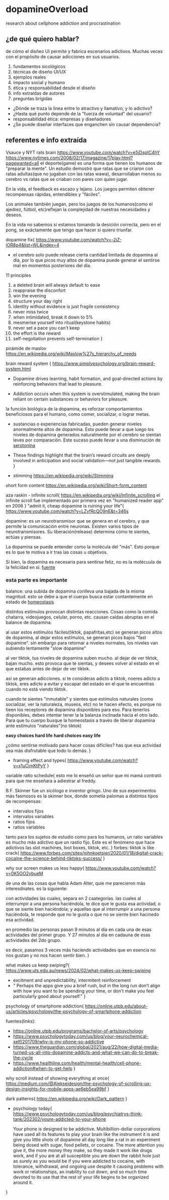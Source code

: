 # dopamineOverload

research about cellphone addiction and procrastination

## ¿de qué quiero hablar?

de cómo el disñeo UI permite y fabrica escenarios adictivos. Muchas veces con el propósito de causar adicciones en sus usuarios.

1. fundamentos sicológicos
2. técnicas de diseño UI/UX
3. ejemplos reales
4. impacto social y humano
5. ética y responsabilidad desde el diseño
6. info extraídas de autores
7. preguntas brígidas

- ¿Dónde se traza la línea entre lo atractivo y llamativo; y lo adictivo?
- ¿Hasta qué punto depende de la "fuerza de voluntad" del usuario?
- responsabilidad ética: empresas y diseñadores
- ¿Se puede diseñar interfaces que enganchen sin causar dependencia?

## referentes e info extraída

Vsauce y NYT rats brain <https://www.youtube.com/watch?v=e5jDspIC4hY>
<https://www.nytimes.com/2008/02/17/magazine/17play.html?pagewanted=all>
el deporte(game) es una forma que tienen los humanos de "preparar la mente". Un estudio demostró que ratas que se criaron con ratas adultas(que no jugaban con las ratas wawa), desarrollaban menos su cerebro vs ratas que se criaban con pares con quien jugar.

En la vida, el feedback es escazo y lejano. Los juegos permiten obtener recompensas rápidas, entendibles y "fáciles".

Los animales también juegan, pero los juegos de los humanos(como el ajedrez, fútbol, etc)reflejan la complejidad de nuestras necesidades y deseos.

En la vida no sabemos si estamos tomando la desición correcta, pero en el pong, se exáctamente que tengo que hacer si quiero triunfar.

dopamine fix{
<https://www.youtube.com/watch?v=-2jZ-iOR8p4&list=WL&index=4>

- el cerebro solo puede release cierta cantidad limitada de dopamina al día, por lo que picos muy altos de dopamina puede generar el sentirse mal en momentos posteriores del día.

11 principles

1. a deleted brain  will always default to ease
2. reappraise the disconfort
3. win the evening
4. structure your day right
5. identity without evidence is just fragile consistency
6. never miss twice
7. when intimidated, break it down to 5%
8. mesmerise yourself into ritual(keystone habits)
9. never set a pace you can't keep
10. the effort is the reward
11. self-negotiation prevents self-termination
}

pirámide de maslov
<https://en.wikipedia.org/wiki/Maslow%27s_hierarchy_of_needs>

brain reward system {
<https://www.simplypsychology.org/brain-reward-system.html>

- Dopamine drives learning, habit formation, and goal-directed actions by reinforcing behaviors that lead to pleasure.

- Addiction occurs when this system is overstimulated, making the brain reliant on certain substances or behaviors for pleasure.

la función biológica de la dopamina, es reforzar comportamientos beneficiosos para el humano, como comer, socializar, o lograr metas.

- sustancias o experiencias fabricadas, pueden generar niveles anormalmente altos de dopamina. Esto puede llevar a que luego los niveles de dopamina generados naturalmente por el cerebro se sientan leves por comparación. Este suceso puede llevar a una disminución de [serotonina](https://es.wikipedia.org/wiki/Serotonina)

- These findings highlight that the brain’s reward circuits are deeply involved in anticipation and social validation—not just tangible rewards.
}

- stimming
<https://en.wikipedia.org/wiki/Stimming>

short form content
<https://en.wikipedia.org/wiki/Short-form_content>

aza raskin - infinite scroll{
<https://en.wikipedia.org/wiki/Infinite_scrolling>
el infinite scroll fue implementado por primera vez en "humanized reader app" en 2006
}
"admit it, cheap dopamine is ruining your life"{
<https://www.youtube.com/watch?v=LZvfRcQO9nE&t=346s>

dopamine: es un neurotransmisor que se genera en el cerebro, y que permite la comunicación entre neuronas. Existen varios tipos de neurotransmisores. Su liberación(release) determina cómo te sientes, actúas y piensas.

La dopamina se puede entender como la molécula del "más". Esto porque es lo que te motiva a ir tras las cosas u objetivos.

Si bien, la dopamina es necesaria para sentirse feliz, no es la molécuula de la felicidad en sí. [fuente](https://today.uconn.edu/2012/11/uconn-researcher-dopamine-not-about-pleasure-anymore/)

### esta parte es importante

balance: una subida de dopamina conlleva una bajada de la misma magnitud. esto se debe a que el cuerpo busca estar contantemente en estado de [homeostasis](https://es.wikipedia.org/wiki/Homeostasis)

distintos estímulos provocan distintas reacciones. Cosas como la comida chatarra, videojuegos, celular, porno, etc. causan caídas abruptas en el balance de dopamina.

 al usar estos estímulos fáciles(tiktok, papafritas,etc) se generan picos altos de dopamina, al dejar estos estímulos, se generan picos bajos "fast dopamine". sin embargo para retornar a niveles normales, los niveles van subiendo lentamente "slow dopamine" 

al ver tiktok, tus niveles de dopamina suben mucho. al dejar de ver tiktok, bajan mucho. esto provoca que te sientas, y desees volver al estado en el que estabas antes de dejar de ver tiktok.

así se generan adicciones. si te consideras adicto a tiktok, noeres adicto a tiktok, eres adicto a evitar y escapar del estado en el que te encuentras cuando no está viendo tiktok.

 cuando te sientes "inmutable" y sientes que estímulos naturales (como socializar, ver la naturaleza, museos, etc) no te hacen efecto, es porque no tieen los receptores de dopamina disponibles para eso. Para tenerlos disponibles, debes intentar tener la la balanza inclinada hacia el otro lado. Para que tu cuerpo busque la homeostasis a través de liberar dopamina ante estímulos "naturales"(no tiktok)

**easy choices hard life**
**hard choices easy life**

¿cómo sentirse motivado para hacer cosas difíciles? has que esa actividad sea más disfrutable que todo lo demás.
}

- framing effect and types{
    <https://www.youtube.com/watch?v=x1uCimKtPyY>
}

variable ratio schedule{
esto me lo enseñó un señor que mi mamá contrató para que me enseñara a adiestrar al freddy.

B.F. Skinner fue un sicólogo e inventor gringo. Uno de sus experimentos más fasmosos es la skinner box, donde sometía palomas a distintos tipos de recompensas:

- intervalos fijos
- intervalos variables
- ratios fijos
- ratios variables

tanto para los sujetos de estudio como para los humanos, un ratio variables es mucho más adictivo que un rastio fijo. Este es el fenómeno que hace adictivos las slot machines, loot boxes, tiktok, etc.
}
forbes: tiktok is like crack{
<https://www.forbes.com/sites/johnkoetsier/2020/01/18/digital-crack-cocaine-the-science-behind-tiktoks-success/>
}

why our screen makes us less happy{
  <https://www.youtube.com/watch?v=0K5OO2ybueM>

  de una de las cosas que habla Adam Alter, quie me parecieron más interesdnates. es la siguiente:

  con actividades las cuales,  separa en 2 caategorías. las cuales al interrumpir a una persona haciéndola, te dice que le gusta esa actividad, o que se siente bien haciéndola; y aquellas que al interrumpir a una persona haciéndola, te responde que no le gusta o que no se siente bien hacinedo esa actividad.

  en  promedio las personas pasan 9 minutos al día en cada una de esas actividades del primer grupo. Y 27 minutos al día en cadauna de esas actividades del 2do grupo.

  es decir, pasamos 3 veces más haciendo actividades que en esencia no nos gustan y no nos hacen sentir bien.
}

what makes us keep swiping?{
<https://www.uts.edu.au/news/2024/02/what-makes-us-keep-swiping>

 - excitment and unpredictability, intermitent reinforcement
 - " Perhaps the apps give you a brief rush, but in the long run don’t align with how you want to be spending your time, or don’t make you feel particularly good about yourself."
}

psychology of smartphone addiction{
  <https://online.utpb.edu/about-us/articles/psychology/the-psychology-of-smartphone-addiction>

  fuentes(links):

 - <https://online.utpb.edu/programs/bachelor-of-arts/psychology>
 - <https://www.psychologytoday.com/us/blog/your-neurochemical-self/201709/why-is-my-phone-so-addictive>
 - <https://www.theguardian.com/global/2021/aug/22/how-digital-media-turned-us-all-into-dopamine-addicts-and-what-we-can-do-to-break-the-cycle>
 - <https://www.healthline.com/health/mental-health/cell-phone-addiction#when-to-get-help>
}

why scroll instead of showing everything at once{
  <https://medium.com/@Alekseidesign/the-psychology-of-scrolling-ux-design-insights-for-mobile-apps-ae6eb5ea99bf>
}

dark patterns{
  <https://en.wikipedia.org/wiki/Dark_pattern>
}

- psychology today{
  <https://www.psychologytoday.com/us/blog/psychiatrys-think-tank/202302/youre-addicted-to-your-phone>

  Your phone is designed to be addictive. Multibillion-dollar corporations have used all its features to play your brain like the instrument it is and give you little shots of dopamine all day long like a rat in an experiment being dosed with sugar, food pellets, or cocaine. The more attention you give it, the more money they make, so they made it work like drugs work, and if you are at all susceptible you are down the rabbit hole just as surely as you would be if you were addicted to cocaine, with tolerance, withdrawal, and ongoing use despite it causing problems with work or relationships, an inability to cut down, and so much time devoted to its use that the rest of your life begins to be organized around it.

}